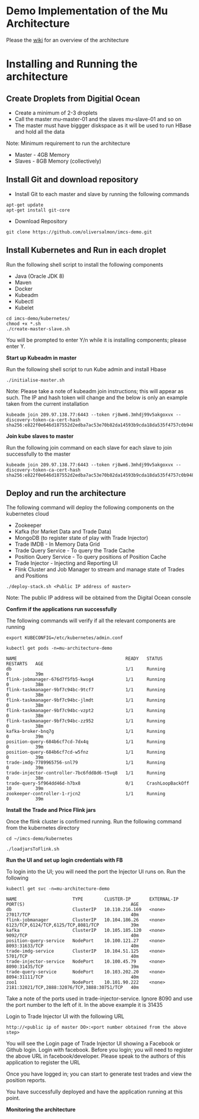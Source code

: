 # Demo Implementation of the Mu Architecture 

Please the [wiki](https://github.com/oliversalmon/imcc-demo/wiki) for an overview of the architecture

# Installing and Running the architecture

## Create Droplets from Digitial Ocean

* Create a minimum of 2-3 droplets
* Call the master mu-master-01 and the slaves mu-slave-01 
and so on
* The master must have biggger diskspace as it will be used
to run HBase and hold all the data

Note: Minimum requirement to run the architecture

* Master - 4GB Memory
* Slaves - 8GB Memory (collectively)

## Install Git and download repository

* Install Git to each master and slave by running the following commands

```
apt-get update
apt-get install git-core
```

* Download Repository
```
git clone https://github.com/oliversalmon/imcs-demo.git
```

## Install Kubernetes and Run in each droplet

Run the following shell script to install the following components
* Java (Oracle JDK 8)
* Maven
* Docker
* Kubeadm
* Kubectl
* Kubelet

```
cd imcs-demo/kubernetes/
chmod +x *.sh
./create-master-slave.sh
```

You will be prompted to enter Y/n while it is installing components; please enter Y.

**Start up Kubeadm in master**

Run the following shell script to run Kube admin and install Hbase

```
./initialise-master.sh
```
Note: Please take a note of kubeadm join instructions; this will appear as such. The IP and hash token will change and the below
is only an example taken from the current installation

```
kubeadm join 209.97.138.77:6443 --token rj8wm6.3mhdj99v5akgoxvx --discovery-token-ca-cert-hash sha256:e822f0e646d187552d2edba7ac53e70b82da14593b9cda18da535f4757c0b948
``` 

**Join kube slaves to master**

Run the following join command on each slave for each slave to join
successfully to the master

```
kubeadm join 209.97.138.77:6443 --token rj8wm6.3mhdj99v5akgoxvx --discovery-token-ca-cert-hash sha256:e822f0e646d187552d2edba7ac53e70b82da14593b9cda18da535f4757c0b948
``` 


## Deploy and run the architecture

The following command will deploy the following components
on the kubernetes cloud

* Zookeeper
* Kafka (for Market Data and Trade Data)
* MongoDB (to register state of play with Trade Injector)
* Trade IMDB - In Memory Data Grid
* Trade Query Service - To query the Trade Cache
* Position Query Service - To query positions of Position Cache
* Trade Injector - Injecting and Reporting UI
* Flink Cluster and Job Manager to stream and manage state of Trades and Positions

```
./deploy-stack.sh <Public IP address of master>
```
Note: The public IP address will be obtained from the Digital Ocean console 

**Confirm if the applications run successfully**

The following commands will verify if all the relevant components are running

```
export KUBECONFIG=/etc/kubernetes/admin.conf

kubectl get pods -n=mu-architecture-demo

NAME                                         READY   STATUS             RESTARTS   AGE
db                                           1/1     Running            0          39m
flink-jobmanager-676d7f5fb5-kwsg4            1/1     Running            0          38m
flink-taskmanager-9bf7c94bc-9tcf7            1/1     Running            0          38m
flink-taskmanager-9bf7c94bc-jlmdt            1/1     Running            0          38m
flink-taskmanager-9bf7c94bc-vzpt2            1/1     Running            0          38m
flink-taskmanager-9bf7c94bc-zz952            1/1     Running            0          38m
kafka-broker-bnq7g                           1/1     Running            0          39m
position-query-684b6cf7cd-7dx4q              1/1     Running            0          39m
position-query-684b6cf7cd-w5fnz              1/1     Running            0          39m
trade-imdg-7789965756-snl79                  1/1     Running            0          39m
trade-injector-controller-7bc6fdd8d6-t5vq8   1/1     Running            0          38m
trade-query-5f964dd46d-h7bx8                 0/1     CrashLoopBackOff   10         39m
zookeeper-controller-1-rjcn2                 1/1     Running            0          39m

```
**Install the Trade and Price Flink jars**

Once the flink cluster is confirmed running. 
Run the following command from the kubernetes directory


```
cd ~/imcs-demo/kubernetes

./loadjarsToFlink.sh

```


**Run the UI and set up login credentials with FB**

To login into the UI; you will need the port the Injector UI runs on. Run the following

```
kubectl get svc -n=mu-architecture-demo

NAME                     TYPE        CLUSTER-IP       EXTERNAL-IP   PORT(S)                                        AGE
db                       ClusterIP   10.110.216.169   <none>        27017/TCP                                      40m
flink-jobmanager         ClusterIP   10.104.186.26    <none>        6123/TCP,6124/TCP,6125/TCP,8081/TCP            39m
kafka                    ClusterIP   10.105.185.120   <none>        9092/TCP                                       40m
position-query-service   NodePort    10.100.121.27    <none>        8093:31633/TCP                                 40m
trade-imdg-service       ClusterIP   10.104.51.125    <none>        5701/TCP                                       40m
trade-injector-service   NodePort    10.100.45.79     <none>        8090:31435/TCP                                 39m
trade-query-service      NodePort    10.103.202.20    <none>        8094:31111/TCP                                 40m
zoo1                     NodePort    10.101.90.222    <none>        2181:32021/TCP,2888:32076/TCP,3888:30751/TCP   40m
```

Take a note of the ports used in trade-injector-service. Ignore 8090 and use the port number to the left of it. In the
above example it is 31435

Login to Trade Injector UI with the following URL

```
http://<public ip of master DO>:<port number obtained from the above step>
```

You will see the Login page of Trade Injector UI showing a Facebook or Github login. Login with facebook.
Before you login; you will need to register the above URL in facebook/developer. Please speak to the authors of this 
application to register the URL

Once you have logged in; you can start to generate test trades and view the position reports.

You have successfully deployed and have the application running at this point.

**Monitoring the architecture**